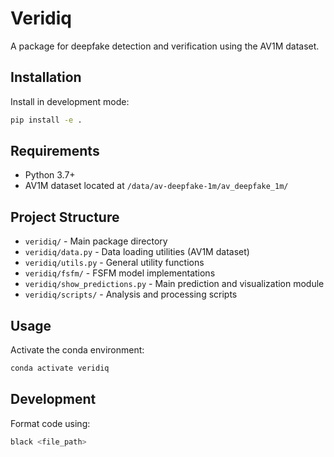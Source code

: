 # Veridiq

A package for deepfake detection and verification using the AV1M dataset.

## Installation

Install in development mode:
```bash
pip install -e .
```

## Requirements

- Python 3.7+
- AV1M dataset located at `/data/av-deepfake-1m/av_deepfake_1m/`

## Project Structure

- `veridiq/` - Main package directory
- `veridiq/data.py` - Data loading utilities (AV1M dataset)
- `veridiq/utils.py` - General utility functions
- `veridiq/fsfm/` - FSFM model implementations
- `veridiq/show_predictions.py` - Main prediction and visualization module
- `veridiq/scripts/` - Analysis and processing scripts

## Usage

Activate the conda environment:
```bash
conda activate veridiq
```

## Development

Format code using:
```bash
black <file_path>
```
